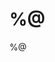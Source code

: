 # %@
<!-- 
    modify /media/file_types/default.init.md to change the init content of *.md files.
-->

%@

